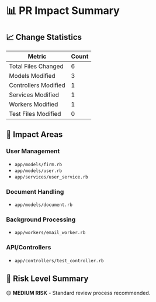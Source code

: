 # 📊 PR Impact Summary

## 📈 Change Statistics

| Metric | Count |
|--------|-------|
| Total Files Changed | 6 |
| Models Modified | 3 |
| Controllers Modified | 1 |
| Services Modified | 1 |
| Workers Modified | 1 |
| Test Files Modified | 0 |

## 🎯 Impact Areas

### User Management
- `app/models/firm.rb`
- `app/models/user.rb`
- `app/services/user_service.rb`

### Document Handling
- `app/models/document.rb`

### Background Processing
- `app/workers/email_worker.rb`

### API/Controllers
- `app/controllers/test_controller.rb`

## 🚦 Risk Level Summary

🟡 **MEDIUM RISK** - Standard review process recommended.

